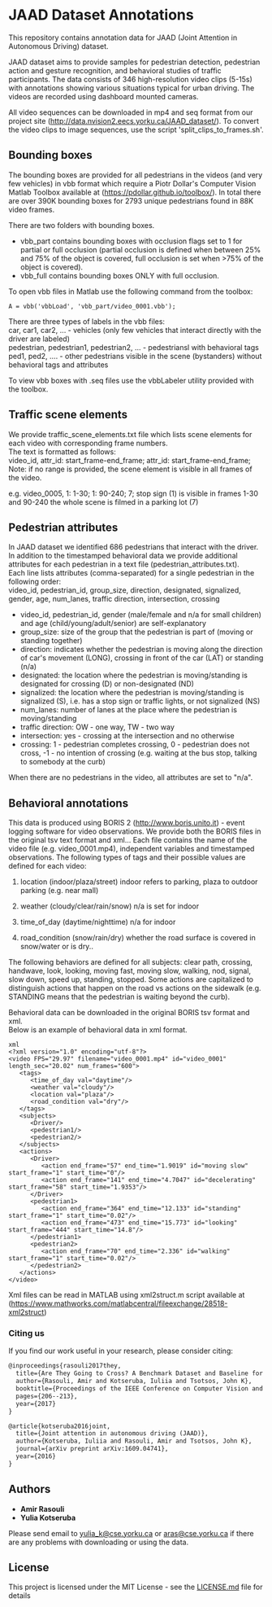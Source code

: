 # JAAD Dataset Annotations
This repository contains annotation data for JAAD (Joint Attention in Autonomous Driving) dataset.  

JAAD dataset aims to provide samples for pedestrian detection, pedestrian action and gesture recognition, and behavioral studies of traffic participants. The data consists of 346 high-resolution video clips (5-15s) with annotations showing various situations typical
for urban driving. The videos are recorded using dashboard mounted cameras.

All video sequences can be downloaded in mp4 and seq format from our project site (http://data.nvision2.eecs.yorku.ca/JAAD_dataset/).
To convert the video clips to image sequences, use the script 'split_clips_to_frames.sh'.

## Bounding boxes
The bounding boxes are provided for all pedestrians in the videos (and very few vehicles) in vbb format which require a Piotr Dollar's Computer Vision Matlab Toolbox available at (https://pdollar.github.io/toolbox/). In total there are over 390K bounding boxes for 2793 unique pedestrians found in 88K video frames.

There are two folders with bounding boxes.  
* vbb_part contains bounding boxes with occlusion flags set to 1 for partial or full occlusion (partial occlusion is defined when between 25% and 75% of the object is covered, full occlusion is set when >75% of the object is covered).  
* vbb_full contains bounding boxes ONLY with full occlusion.  

To open vbb files in Matlab use the following command from the toolbox:
```
A = vbb('vbbLoad', 'vbb_part/video_0001.vbb');
```

There are three types of labels in the vbb files:  
car, car1, car2, ... - vehicles (only few vehicles that interact directly with the driver are labeled)  
pedestrian, pedestrian1, pedestrian2, ... - pedestriansl with behavioral tags  
ped1, ped2, .... - other pedestrians visible in the scene (bystanders) without behavioral tags and attributes  

To view vbb boxes with .seq files use the vbbLabeler utility provided with the toolbox.  

## Traffic scene elements

We provide traffic_scene_elements.txt file  which lists scene elements for each video with corresponding frame numbers.  
The text is formatted as follows:  
video_id, attr_id: start_frame-end_frame; attr_id: start_frame-end_frame;  
Note: if no range is provided, the scene element is visible in all frames of the video.  

e.g. video_0005, 1: 1-30; 1: 90-240; 7;
stop sign (1) is visible in frames 1-30 and 90-240
the whole scene is filmed in a parking lot (7)

## Pedestrian attributes
In JAAD dataset we identified 686 pedestrians that interact with the driver. In addition to the timestamped behavioral data we provide additional attributes for each pedestrian in a text file (pedestrian_attributes.txt).  
Each line lists attributes (comma-separated) for a single pedestrian in the following order:  
video_id, pedestrian_id, group_size, direction, designated, signalized, gender, age, num_lanes, traffic direction, intersection, crossing

* video_id, pedestrian_id, gender (male/female and n/a for small children) and age (child/young/adult/senior) are self-explanatory
* group_size: size of the group that the pedestrian is part of (moving or standing together)
* direction: indicates whether the pedestrian is moving along the direction of car's movement (LONG), crossing in front of the car (LAT) or standing (n/a)
* designated: the location where the pedestrian is moving/standing is designated for crossing (D) or non-designated (ND)
* signalized: the location where the pedestrian is moving/standing is signalized (S), i.e. has a stop sign or traffic lights, or not signalized (NS)
* num_lanes: number of lanes at the place where the pedestrian is moving/standing
* traffic direction: OW - one way, TW - two way
* intersection: yes - crossing at the intersection and no otherwise
* crossing: 1 - pedestrian completes crossing, 0 - pedestrian does not cross, -1 - no intention of crossing (e.g. waiting at the bus stop, talking to somebody at the curb)

When there are no pedestrians in the video, all attributes are set to "n/a".


## Behavioral annotations
This data is produced using BORIS 2 (http://www.boris.unito.it) - event logging software for video observations. We provide both the BORIS files in the original tsv text format and xml...
Each file contains the name of the video file (e.g. video_0001.mp4), independent variables and timestamped observations.
The following types of tags and their possible values are defined for each video:

1. location		(indoor/plaza/street)  indoor refers to parking, plaza to outdoor parking (e.g. near mall)

2.	weather  	(cloudy/clear/rain/snow)   n/a is set for indoor

3. time_of_day	 (daytime/nighttime) 	n/a for indoor

4. road_condition (snow/rain/dry)	whether the road surface is covered in snow/water or is dry..

The following behaviors are defined for all subjects: clear path, crossing, handwave, look, looking, moving fast, moving slow, walking, nod, signal, slow down, speed up, standing, stopped. Some actions are capitalized to distinguish actions that happen on the road vs actions on the sidewalk (e.g. STANDING means that the pedestrian is waiting beyond the curb).  

Behavioral data can be downloaded in the original BORIS tsv format and xml.  
Below is an example of behavioral data in xml format.

```
xml
<?xml version="1.0" encoding="utf-8"?>
<video FPS="29.97" filename="video_0001.mp4" id="video_0001" length_sec="20.02" num_frames="600">
   <tags>
      <time_of_day val="daytime"/>
      <weather val="cloudy"/>
      <location val="plaza"/>
      <road_condition val="dry"/>
   </tags>
   <subjects>
      <Driver/>
      <pedestrian1/>
      <pedestrian2/>
   </subjects>
   <actions>
      <Driver>
         <action end_frame="57" end_time="1.9019" id="moving slow" start_frame="1" start_time="0"/>
         <action end_frame="141" end_time="4.7047" id="decelerating" start_frame="58" start_time="1.9353"/>
      </Driver>
      <pedestrian1>
         <action end_frame="364" end_time="12.133" id="standing" start_frame="1" start_time="0.02"/>
         <action end_frame="473" end_time="15.773" id="looking" start_frame="444" start_time="14.8"/>
      </pedestrian1>
      <pedestrian2>
         <action end_frame="70" end_time="2.336" id="walking" start_frame="1" start_time="0.02"/>
      </pedestrian2>
   </actions>
</video>
```

Xml files can be read in MATLAB using xml2struct.m script available at (https://www.mathworks.com/matlabcentral/fileexchange/28518-xml2struct)

### Citing us

If you find our work useful in your research, please consider citing:

```latex
@inproceedings{rasouli2017they,
  title={Are They Going to Cross? A Benchmark Dataset and Baseline for Pedestrian Crosswalk Behavior},
  author={Rasouli, Amir and Kotseruba, Iuliia and Tsotsos, John K},
  booktitle={Proceedings of the IEEE Conference on Computer Vision and Pattern Recognition},
  pages={206--213},
  year={2017}
}

@article{kotseruba2016joint,
  title={Joint attention in autonomous driving (JAAD)},
  author={Kotseruba, Iuliia and Rasouli, Amir and Tsotsos, John K},
  journal={arXiv preprint arXiv:1609.04741},
  year={2016}
}
```

## Authors

* **Amir Rasouli**
* **Yulia Kotseruba**

Please send email to yulia_k@cse.yorku.ca or aras@cse.yorku.ca if there are any problems with downloading or using the data.

## License

This project is licensed under the MIT License - see the [LICENSE.md](LICENSE.md) file for details
